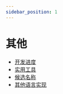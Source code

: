 ```yaml
---
sidebar_position: 1
---
```


<head>
  <meta name="robots" content="noindex, nofollow" />
</head>

# 其他

- [开发进度](./WorkProgress.md)
- [实用工具](./HelpfulTools.md)
- [候选名称](./CandidateNames.md)
- [其他语言实现](./OtherLanguageImpliments.md)
